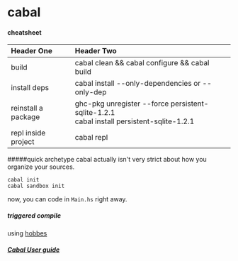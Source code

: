 cabal
======


#### cheatsheet
Header One     | Header Two
:------------- | :-------------
build | cabal clean && cabal configure && cabal build
install deps | cabal install --only-dependencies or --only-dep
reinstall a package | ghc-pkg unregister --force persistent-sqlite-1.2.1 <br> cabal install persistent-sqlite-1.2.1
repl inside project | cabal repl


#####quick archetype
cabal actually isn't very strict about how you organize your sources.
```
cabal init
cabal sandbox init
```
now, you can code in `Main.hs` right away.

##### triggered compile
using [hobbes](https://github.com/jhickner/hobbes)

##### [Cabal User guide](http://www.haskell.org/cabal/users-guide/)
